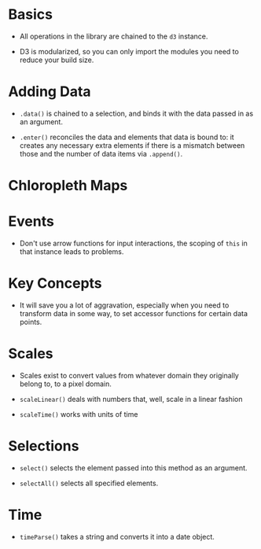 # Basics

- All operations in the library are chained to the `d3` instance.

- D3 is modularized, so you can only import the modules you need to reduce your build size.

# Adding Data

- `.data()` is chained to a selection, and binds it with the data passed in as an argument.

- `.enter()` reconciles the data and elements that data is bound to: it creates any necessary
extra elements if there is a mismatch between those and the number of data items via `.append()`.

# Chloropleth Maps



# Events

- Don't use arrow functions for input interactions, the scoping of `this` in that instance leads to problems.

# Key Concepts

- It will save you a lot of aggravation, especially when you need to transform data in some way, to set
  accessor functions for certain data points.

# Scales

- Scales exist to convert values from whatever domain they originally belong to, to a pixel domain.

- `scaleLinear()` deals with numbers that, well, scale in a linear fashion

- `scaleTime()` works with units of time



# Selections

- `select()` selects the element passed into this method as an argument.

- `selectAll()` selects all specified elements.

# Time

- `timeParse()` takes a string and converts it into a date object.

